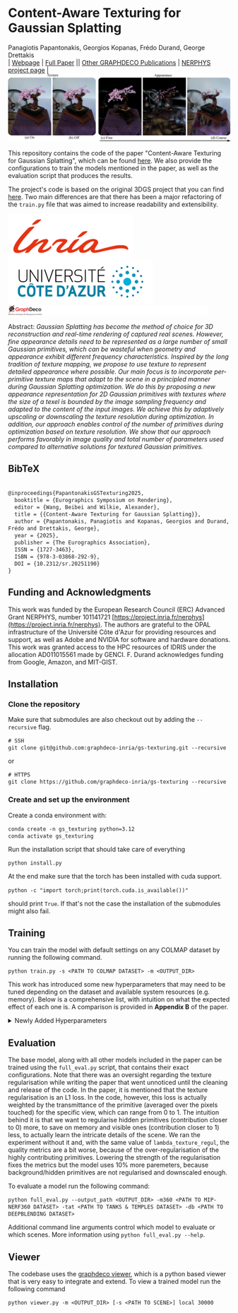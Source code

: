 # Content-Aware Texturing for Gaussian Splatting
Panagiotis Papantonakis, Georgios Kopanas, Frédo Durand, George Drettakis<br>
| [Webpage](https://repo-sam.inria.fr/nerphys/gs-texturing/) | [Full Paper](https://repo-sam.inria.fr/nerphys/gs-texturing/ContentAwareTexturedGaussians-authors.pdf) || [Other GRAPHDECO Publications](http://www-sop.inria.fr/reves/publis/gdindex.php) | [NERPHYS project page](https://project.inria.fr/nerphys/) | <br>
![Teaser image](assets/teaser.png)

This repository contains the code of the paper "Content-Aware Texturing for Gaussian Splatting", which can be found [here](https://repo-sam.inria.fr/nerphys/gs-texturing).
We also provide the configurations to train the models mentioned in the paper,
as well as the evaluation script that produces the results.

The project's code is based on the original 3DGS project that you can find [here](https://github.com/graphdeco-inria/gaussian-splatting).
Two main differences are that there has been a major refactoring of the `train.py` file that was aimed to increase readability and extensibility.

<a href="https://www.inria.fr/"><img height="100" src="assets/logo_inria.png"> </a>
<a href="https://univ-cotedazur.eu/"><img height="100" src="assets/logo_uca.png"> </a>
<a href="https://team.inria.fr/graphdeco/"> <img style="width:90%; padding-right: 15px;" src="assets/logo_graphdeco.png"></a>

Abstract: *Gaussian Splatting has become the method of choice for 3D reconstruction and real-time rendering of captured real scenes. However, fine appearance details need to be represented as a large number of small Gaussian primitives, which can be wasteful when geometry and appearance exhibit different frequency characteristics. Inspired by the long tradition of texture mapping, we propose to use texture to represent detailed appearance where possible. Our main focus is to incorporate per-primitive texture maps that adapt to the scene in a principled manner during Gaussian Splatting optimization. We do this by proposing a new appearance representation for 2D Gaussian primitives with textures where the size of a texel is bounded by the image sampling frequency and adapted to the content of the input images. We achieve this by adaptively upscaling or downscaling the texture resolution during optimization. In addition, our approach enables control of the number of primitives during optimization based on texture resolution. We show that our approach performs favorably in image quality and total number of parameters used compared to alternative solutions for textured Gaussian primitives.*

<section class="section" id="BibTeX">
  <div class="container is-max-desktop content">
    <h2 class="title">BibTeX</h2>
    <pre><code>
@inproceedings{PapantonakisGSTexturing2025,
  booktitle = {Eurographics Symposium on Rendering},
  editor = {Wang, Beibei and Wilkie, Alexander},
  title = {{Content-Aware Texturing for Gaussian Splatting}},
  author = {Papantonakis, Panagiotis and Kopanas, Georgios and Durand, Frédo and Drettakis, George},
  year = {2025},
  publisher = {The Eurographics Association},
  ISSN = {1727-3463},
  ISBN = {978-3-03868-292-9},
  DOI = {10.2312/sr.20251190}
}
</code></pre>
</div>
</section>


## Funding and Acknowledgments

This work was funded by the European Research Council (ERC) Advanced Grant NERPHYS, number 101141721 [https://project.inria.fr/nerphys](https://project.inria.fr/nerphys). The authors are grateful to the OPAL infrastructure of the Université Côte d'Azur for providing resources and support, as well as Adobe and NVIDIA for software and hardware donations. This work was granted access to the HPC resources of IDRIS under the allocation AD011015561 made by GENCI. F. Durand acknowledges funding from Google, Amazon, and MIT-GIST.

## Installation

### Clone the repository
Make sure that submodules are also checkout out by adding the `--recursive` flag.

```shell
# SSH
git clone git@github.com:graphdeco-inria/gs-texturing.git --recursive
```
or
```shell
# HTTPS
git clone https://github.com/graphdeco-inria/gs-texturing --recursive
```

### Create and set up the environment
Create a conda environment with:
```shell
conda create -n gs_texturing python=3.12
conda activate gs_texturing
```

Run the installation script that should take care of everything
```shell
python install.py
```

At the end make sure that the torch has been installed with cuda support.

`python -c "import torch;print(torch.cuda.is_available())"`

should print `True`. If that's not the case the installation of the submodules might also fail.

## Training
You can train the model with default settings on any COLMAP dataset by running the following command.
```shell
python train.py -s <PATH TO COLMAP DATASET> -m <OUTPUT_DIR>
```

This work has introduced some new hyperparameters that may need to be tuned depending on the dataset and available system resources (e.g. memory). Below is a comprehensive list, with intuition on what the expected effect of each one is. A comparison is provided in **Appendix B** of the paper.
<details>
<summary>Newly Added Hyperparameters</summary>

```
--max_texture_resolution (default: 256)

Controls the maximum texture resolution for each individual primitive's texture. A higher value means that primitives can potentially carry more texels, becoming more expressive, at the cost of memory.

--adaptive_texelsize_percentile (default 0.9)

Controls how many primitives will be allowed to upscale and densify each densification cycle. A lower value means that more primitives will be potentially upscaled and densified, leading to a more aggressive behaviour, at the cost of higher peak memory usage.

--downscale_threshold (default 0.02)

Controls the threshold below which primitives get downscaled. A high value means more aggressive downscaling, which can lead to oversimplified textures and no splitting. A low value has the opposite effect which can increase the memory usage.

--lambda_texture_regul (default: 0.00000001)

Controls how strong the texture regulariser is. A low value will lead to textures that may train more quickly, but at the risk of overfitting, which will impede them from getting downscaled, leading to high memory usage. A high value has the opposite effect, with textures not being allowed to learn easily, leading to primitives with simpler textures.

--splitting_threshold (default: 32)

The smallest texture resolution threshold, that controls splitting. A low value means primitives split more easily, which can have the effect of spawning too many primitives, removing the need of textures. A high value has the opposite effect, with primitives needing more upscaling cycles to be split, if ever.
```

</details>

## Evaluation

The base model, along with all other models included in the paper can be trained using the `full_eval.py` script, that contains their exact configurations.
Note that there was an oversight regarding the texture regularisation while writing the paper that went unnoticed until the cleaning and release of the code.
In the paper, it is mentioned that the texture regularisation is an L1 loss.
In the code, however, this loss is actually weighted by the transmittance of the primitive (averaged over the pixels touched) for the specific view, which can range from 0 to 1.
The intuition behind it is that we want to regularise hidden primitives (contribution closer to 0) more, to save on memory and visible ones (contribution closer to 1) less, to actually learn the intricate details of the scene.
We ran the experiment without it and, with the same value of `lambda_texture_regul`, the quality metrics are a bit worse, because of the over-regularisation of the highly contributing primitives. Lowering the strength of the regularisation fixes the metrics but the model uses 10% more paremeters, because background/hidden primitives are not regularised and downscaled enough.

To evaluate a model run the following command:
```shell
python full_eval.py --output_path <OUTPUT_DIR> -m360 <PATH TO MIP-NERF360 DATASET> -tat <PATH TO TANKS & TEMPLES DATASET> -db <PATH TO DEEPBLENDING DATASET>
```

Additional command line arguments control which model to evaluate or which scenes. More information using `python full_eval.py --help`.

## Viewer

The codebase uses the [graphdeco viewer](https://github.com/graphdeco-inria/graphdecoviewer), which is a python based viewer that is very easy to integrate and extend. To view a trained model run the following command
```shell
python viewer.py -m <OUTPUT_DIR> [-s <PATH TO SCENE>] local 30000
```